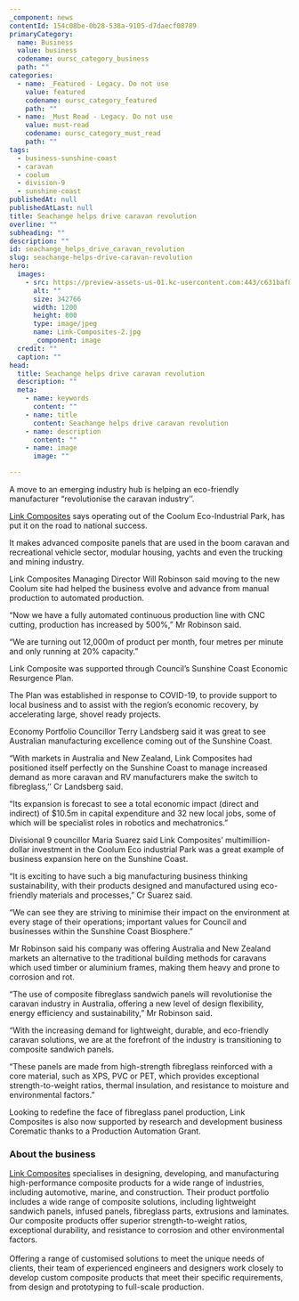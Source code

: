 ```yaml
---
_component: news
contentId: 154c08be-0b28-538a-9105-d7daecf08789
primaryCategory:
  name: Business
  value: business
  codename: oursc_category_business
  path: ""
categories:
  - name: _Featured - Legacy. Do not use
    value: featured
    codename: oursc_category_featured
    path: ""
  - name: _Must Read - Legacy. Do not use
    value: must-read
    codename: oursc_category_must_read
    path: ""
tags:
  - business-sunshine-coast
  - caravan
  - coolum
  - division-9
  - sunshine-coast
publishedAt: null
publishedAtLast: null
title: Seachange helps drive caravan revolution
overline: ""
subheading: ""
description: ""
id: seachange_helps_drive_caravan_revolution
slug: seachange-helps-drive-caravan-revolution
hero:
  images:
    - src: https://preview-assets-us-01.kc-usercontent.com:443/c631baf8-1b46-001f-580c-d0001b68b4a8/1531308d-93e6-4842-990f-7714f61e4980/Link-Composites-2.jpg
      alt: ""
      size: 342766
      width: 1200
      height: 800
      type: image/jpeg
      name: Link-Composites-2.jpg
      _component: image
  credit: ""
  caption: ""
head:
  title: Seachange helps drive caravan revolution
  description: ""
  meta:
    - name: keywords
      content: ""
    - name: title
      content: Seachange helps drive caravan revolution
    - name: description
      content: ""
    - name: image
      image: ""

---
```

A move to an emerging industry hub is helping an eco-friendly manufacturer “revolutionise the caravan industry’’.

[Link Composites](https://linkcomposites.com.au/)
&#x20;says operating out of the Coolum Eco-Industrial Park, has put it on the road to national success.

It makes advanced composite panels that are used in the boom caravan and recreational vehicle sector, modular housing, yachts and even the trucking and mining industry.

Link Composites Managing Director Will Robinson said moving to the new Coolum site had helped the business evolve and advance from manual production to automated production.

“Now we have a fully automated continuous production line with CNC cutting, production has increased by 500%,” Mr Robinson said.

“We are turning out 12,000m of product per month, four metres per minute and only running at 20% capacity.”

Link Composite was supported through Council’s Sunshine Coast Economic Resurgence Plan.

The Plan was established in response to COVID-19, to provide support to local business and to assist with the region’s economic recovery, by accelerating large, shovel ready projects.

Economy Portfolio Councillor Terry Landsberg said it was great to see Australian manufacturing excellence coming out of the Sunshine Coast.

“With markets in Australia and New Zealand, Link Composites had positioned itself perfectly on the Sunshine Coast to manage increased demand as more caravan and RV manufacturers make the switch to fibreglass,’’ Cr Landsberg said.

“Its expansion is forecast to see a total economic impact (direct and indirect) of $10.5m in capital expenditure and 32 new local jobs, some of which will be specialist roles in robotics and mechatronics.”

Divisional 9 councillor Maria Suarez said Link Composites’ multimillion-dollar investment in the Coolum Eco industrial Park was a great example of business expansion here on the Sunshine Coast.

“It is exciting to have such a big manufacturing business thinking sustainability, with their products designed and manufactured using eco-friendly materials and processes,” Cr Suarez said.

“We can see they are striving to minimise their impact on the environment at every stage of their operations; important values for Council and businesses within the Sunshine Coast Biosphere.”

Mr Robinson said his company was offering Australia and New Zealand markets an alternative to the traditional building methods for caravans which used timber or aluminium frames, making them heavy and prone to corrosion and rot.

“The use of composite fibreglass sandwich panels will revolutionise the caravan industry in Australia, offering a new level of design flexibility, energy efficiency and sustainability,” Mr Robinson said.  

“With the increasing demand for lightweight, durable, and eco-friendly caravan solutions, we are at the forefront of the industry is transitioning to composite sandwich panels.  

“These panels are made from high-strength fibreglass reinforced with a core material, such as XPS, PVC or PET, which provides exceptional strength-to-weight ratios, thermal insulation, and resistance to moisture and environmental factors.”  

Looking to redefine the face of fibreglass panel production, Link Composites is also now supported by research and development business Corematic thanks to a Production Automation Grant.

### About the business

[Link Composites](https://linkcomposites.com.au/)
&#x20;specialises in designing, developing, and manufacturing high-performance composite products for a wide range of industries, including automotive, marine, and construction. Their product portfolio includes a wide range of composite solutions, including lightweight sandwich panels, infused panels, fibreglass parts, extrusions and laminates. Our composite products offer superior strength-to-weight ratios, exceptional durability, and resistance to corrosion and other environmental factors. \
 \
Offering a range of customised solutions to meet the unique needs of clients, their team of experienced engineers and designers work closely to develop custom composite products that meet their specific requirements, from design and prototyping to full-scale production.
